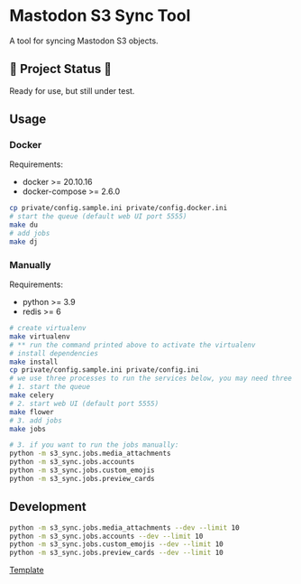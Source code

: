 # Mastodon S3 Sync Tool

A tool for syncing Mastodon S3 objects.

## 🚧 Project Status 🚧

Ready for use, but still under test.

## Usage

### Docker

Requirements:

- docker >= 20.10.16
- docker-compose >= 2.6.0

```bash
cp private/config.sample.ini private/config.docker.ini
# start the queue (default web UI port 5555)
make du
# add jobs
make dj
```

### Manually

Requirements:

- python >= 3.9
- redis >= 6

```bash
# create virtualenv
make virtualenv
# ** run the command printed above to activate the virtualenv
# install dependencies
make install
cp private/config.sample.ini private/config.ini
# we use three processes to run the services below, you may need three terminals:
# 1. start the queue
make celery
# 2. start web UI (default port 5555)
make flower
# 3. add jobs
make jobs

# 3. if you want to run the jobs manually:
python -m s3_sync.jobs.media_attachments
python -m s3_sync.jobs.accounts
python -m s3_sync.jobs.custom_emojis
python -m s3_sync.jobs.preview_cards
```

## Development

```bash
python -m s3_sync.jobs.media_attachments --dev --limit 10
python -m s3_sync.jobs.accounts --dev --limit 10
python -m s3_sync.jobs.custom_emojis --dev --limit 10
python -m s3_sync.jobs.preview_cards --dev --limit 10
```

[Template](https://github.com/rochacbruno/python-project-template)
